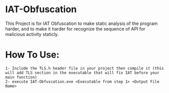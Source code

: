 # IAT-Obfuscation

This Project is for IAT Obfuscation to make static analysis of the program harder, and to make it harder for recognize the sequence of API for malicious activity staticly.

# How To Use:
```
1- Include the TLS.h header file in your project then compile it (this will add TLS section in the executable that will fix IAT before your main function)
2- execute IAT-Obfuscation.exe <Executable from step 1> <Output File Name>
```
